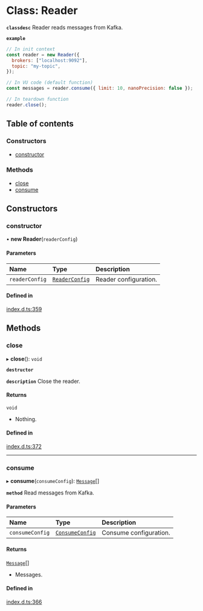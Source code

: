 # Class: Reader

**`classdesc`** Reader reads messages from Kafka.

**`example`**

```javascript
// In init context
const reader = new Reader({
  brokers: ["localhost:9092"],
  topic: "my-topic",
});

// In VU code (default function)
const messages = reader.consume({ limit: 10, nanoPrecision: false });

// In teardown function
reader.close();
```

## Table of contents

### Constructors

- [constructor](Reader.md#constructor)

### Methods

- [close](Reader.md#close)
- [consume](Reader.md#consume)

## Constructors

### constructor

• **new Reader**(`readerConfig`)

#### Parameters

| Name           | Type                                            | Description           |
| :------------- | :---------------------------------------------- | :-------------------- |
| `readerConfig` | [`ReaderConfig`](../interfaces/ReaderConfig.md) | Reader configuration. |

#### Defined in

[index.d.ts:359](https://github.com/mostafa/xk6-kafka/blob/main/api-docs/index.d.ts#L359)

## Methods

### close

▸ **close**(): `void`

**`destructor`**

**`description`** Close the reader.

#### Returns

`void`

- Nothing.

#### Defined in

[index.d.ts:372](https://github.com/mostafa/xk6-kafka/blob/main/api-docs/index.d.ts#L372)

---

### consume

▸ **consume**(`consumeConfig`): [`Message`](../interfaces/Message.md)[]

**`method`**
Read messages from Kafka.

#### Parameters

| Name            | Type                                              | Description            |
| :-------------- | :------------------------------------------------ | :--------------------- |
| `consumeConfig` | [`ConsumeConfig`](../interfaces/ConsumeConfig.md) | Consume configuration. |

#### Returns

[`Message`](../interfaces/Message.md)[]

- Messages.

#### Defined in

[index.d.ts:366](https://github.com/mostafa/xk6-kafka/blob/main/api-docs/index.d.ts#L366)
